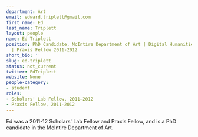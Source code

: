 ```yaml
---
department: Art
email: edward.triplett@gmail.com
first_name: Ed
last_name: Triplett
layout: people
name: Ed Triplett
position: PhD Candidate, McIntire Department of Art | Digital Humanities Fellow 2011-2012
  | Praxis Fellow 2011-2012
short_bio: ''
slug: ed-triplett
status: not_current
twitter: EdTriplett
website: None
people-category:
- student
roles:
- Scholars' Lab Fellow, 2011–2012
- Praxis Fellow, 2011-2012
---
```


Ed was a 2011-12 Scholars' Lab Fellow and Praxis Fellow, and is a PhD candidate in the McIntire Department of Art.
